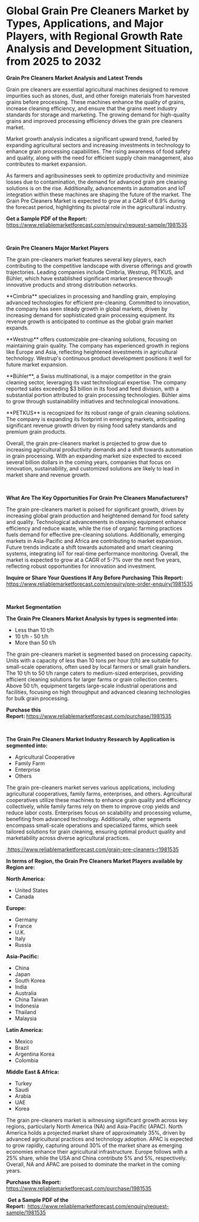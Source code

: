 <p><h1>Global Grain Pre Cleaners Market by Types, Applications, and Major Players, with Regional Growth Rate Analysis and Development Situation, from 2025 to 2032</h1></p><p><strong>Grain Pre Cleaners Market Analysis and Latest Trends</strong></p>
<p><p>Grain pre cleaners are essential agricultural machines designed to remove impurities such as stones, dust, and other foreign materials from harvested grains before processing. These machines enhance the quality of grains, increase cleaning efficiency, and ensure that the grains meet industry standards for storage and marketing. The growing demand for high-quality grains and improved processing efficiency drives the grain pre cleaners market.</p><p>Market growth analysis indicates a significant upward trend, fueled by expanding agricultural sectors and increasing investments in technology to enhance grain processing capabilities. The rising awareness of food safety and quality, along with the need for efficient supply chain management, also contributes to market expansion. </p><p>As farmers and agribusinesses seek to optimize productivity and minimize losses due to contamination, the demand for advanced grain pre cleaning solutions is on the rise. Additionally, advancements in automation and IoT integration within these machines are shaping the future of the market. The Grain Pre Cleaners Market is expected to grow at a CAGR of 6.9% during the forecast period, highlighting its pivotal role in the agricultural industry.</p></p>
<p><strong>Get a Sample PDF of the Report:&nbsp;</strong> <a href="https://www.reliablemarketforecast.com/enquiry/request-sample/1981535?utm_campaign=2732&utm_medium=2&utm_source=Github&utm_content=ia&utm_term=12042025&utm_id=grain-pre-cleaners">https://www.reliablemarketforecast.com/enquiry/request-sample/1981535</a></p>
<p>&nbsp;</p>
<p><strong>Grain Pre Cleaners Major Market Players</strong></p>
<p><p>The grain pre-cleaners market features several key players, each contributing to the competitive landscape with diverse offerings and growth trajectories. Leading companies include Cimbria, Westrup, PETKUS, and Bühler, which have established significant market presence through innovative products and strong distribution networks.</p><p>**Cimbria** specializes in processing and handling grain, employing advanced technologies for efficient pre-cleaning. Committed to innovation, the company has seen steady growth in global markets, driven by increasing demand for sophisticated grain processing equipment. Its revenue growth is anticipated to continue as the global grain market expands.</p><p>**Westrup** offers customizable pre-cleaning solutions, focusing on maintaining grain quality. The company has experienced growth in regions like Europe and Asia, reflecting heightened investments in agricultural technology. Westrup's continuous product development positions it well for future market expansion.</p><p>**Bühler**, a Swiss multinational, is a major competitor in the grain cleaning sector, leveraging its vast technological expertise. The company reported sales exceeding $3 billion in its food and feed division, with a substantial portion attributed to grain processing technologies. Bühler aims to grow through sustainability initiatives and technological innovations.</p><p>**PETKUS** is recognized for its robust range of grain cleaning solutions. The company is expanding its footprint in emerging markets, anticipating significant revenue growth driven by rising food safety standards and premium grain products.</p><p>Overall, the grain pre-cleaners market is projected to grow due to increasing agricultural productivity demands and a shift towards automation in grain processing. With an expanding market size expected to exceed several billion dollars in the coming years, companies that focus on innovation, sustainability, and customized solutions are likely to lead in market share and revenue growth.</p></p>
<p>&nbsp;</p>
<p><strong>What Are The Key Opportunities For Grain Pre Cleaners Manufacturers?</strong></p>
<p><p>The grain pre-cleaners market is poised for significant growth, driven by increasing global grain production and heightened demand for food safety and quality. Technological advancements in cleaning equipment enhance efficiency and reduce waste, while the rise of organic farming practices fuels demand for effective pre-cleaning solutions. Additionally, emerging markets in Asia-Pacific and Africa are contributing to market expansion. Future trends indicate a shift towards automated and smart cleaning systems, integrating IoT for real-time performance monitoring. Overall, the market is expected to grow at a CAGR of 5-7% over the next five years, reflecting robust opportunities for innovation and investment.</p></p>
<p><strong>Inquire or Share Your Questions If Any Before Purchasing This Report:</strong> <a href="https://www.reliablemarketforecast.com/enquiry/pre-order-enquiry/1981535?utm_campaign=2732&utm_medium=2&utm_source=Github&utm_content=ia&utm_term=12042025&utm_id=grain-pre-cleaners">https://www.reliablemarketforecast.com/enquiry/pre-order-enquiry/1981535</a></p>
<p>&nbsp;</p>
<p><strong>Market Segmentation</strong></p>
<p><strong>The Grain Pre Cleaners Market Analysis by types is segmented into:</strong></p>
<p><ul><li>Less than 10 t/h</li><li>10 t/h - 50 t/h</li><li>More than 50 t/h</li></ul></p>
<p><p>The grain pre-cleaners market is segmented based on processing capacity. Units with a capacity of less than 10 tons per hour (t/h) are suitable for small-scale operations, often used by local farmers or small grain handlers. The 10 t/h to 50 t/h range caters to medium-sized enterprises, providing efficient cleaning solutions for larger farms or grain collection centers. Above 50 t/h, equipment targets large-scale industrial operations and facilities, focusing on high throughput and advanced cleaning technologies for bulk grain processing.</p></p>
<p><strong>Purchase this Report:&nbsp;</strong><a href="https://www.reliablemarketforecast.com/purchase/1981535?utm_campaign=2732&utm_medium=2&utm_source=Github&utm_content=ia&utm_term=12042025&utm_id=grain-pre-cleaners">https://www.reliablemarketforecast.com/purchase/1981535</a></p>
<p>&nbsp;</p>
<p><strong>The Grain Pre Cleaners Market Industry Research by Application is segmented into:</strong></p>
<p><ul><li>Agricultural Cooperative</li><li>Family Farm</li><li>Enterprise</li><li>Others</li></ul></p>
<p><p>The grain pre-cleaners market serves various applications, including agricultural cooperatives, family farms, enterprises, and others. Agricultural cooperatives utilize these machines to enhance grain quality and efficiency collectively, while family farms rely on them to improve crop yields and reduce labor costs. Enterprises focus on scalability and processing volume, benefiting from advanced technology. Additionally, other segments encompass small-scale operations and specialized farms, which seek tailored solutions for grain cleaning, ensuring optimal product quality and marketability across diverse agricultural practices.</p></p>
<p><a href="https://www.reliablemarketforecast.com/grain-pre-cleaners-r1981535?utm_campaign=2732&utm_medium=2&utm_source=Github&utm_content=ia&utm_term=12042025&utm_id=grain-pre-cleaners">&nbsp;https://www.reliablemarketforecast.com/grain-pre-cleaners-r1981535</a></p>
<p><strong>In terms of Region, the Grain Pre Cleaners Market Players available by Region are:</strong></p>
<p>
    <p> <strong> North America: </strong>
        <ul>
            <li>United States</li>
            <li>Canada</li>
        </ul>
        </p> 
    <p> <strong> Europe: </strong>
        <ul>
            <li>Germany</li>
            <li>France</li>
            <li>U.K.</li>
            <li>Italy</li>
            <li>Russia</li>
        </ul>
        </p> 
    <p> <strong> Asia-Pacific: </strong>
        <ul>
            <li>China</li>
            <li>Japan</li>
            <li>South Korea</li>
            <li>India</li>
            <li>Australia</li>
            <li>China Taiwan</li>
            <li>Indonesia</li>
            <li>Thailand</li>
            <li>Malaysia</li>
        </ul>
        </p> 
    <p> <strong> Latin America: </strong>
        <ul>
            <li>Mexico</li>
            <li>Brazil</li>
            <li>Argentina Korea</li>
            <li>Colombia</li>
        </ul>
        </p> 
    <p> <strong> Middle East & Africa: </strong>
        <ul>
            <li>Turkey</li>
            <li>Saudi</li>
            <li>Arabia</li>
            <li>UAE</li>
            <li>Korea</li>
        </ul>
    </p>
    </p>
<p><p>The grain pre-cleaners market is witnessing significant growth across key regions, particularly North America (NA) and Asia-Pacific (APAC). North America holds a projected market share of approximately 35%, driven by advanced agricultural practices and technology adoption. APAC is expected to grow rapidly, capturing around 30% of the market share as emerging economies enhance their agricultural infrastructure. Europe follows with a 25% share, while the USA and China contribute 5% and 5%, respectively. Overall, NA and APAC are poised to dominate the market in the coming years.</p></p>
<p><strong>Purchase this Report: </strong><a href="https://www.reliablemarketforecast.com/purchase/1981535?utm_campaign=2732&utm_medium=2&utm_source=Github&utm_content=ia&utm_term=12042025&utm_id=grain-pre-cleaners">https://www.reliablemarketforecast.com/purchase/1981535</a></p>
<p>&nbsp;<strong>Get a Sample PDF of the Report:&nbsp;&nbsp;</strong><a href="https://www.reliablemarketforecast.com/enquiry/request-sample/1981535?utm_campaign=2732&utm_medium=2&utm_source=Github&utm_content=ia&utm_term=12042025&utm_id=grain-pre-cleaners">https://www.reliablemarketforecast.com/enquiry/request-sample/1981535</a></p>
<p><strong></strong></p>
<p><p></p><p></p><p></p></p>